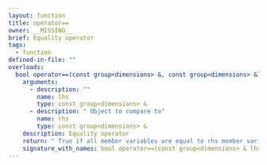 ```yaml
---
layout: function
title: operator==
owner: __MISSING__
brief: Equality operator
tags:
  - function
defined-in-file: ""
overloads:
  bool operator==(const group<dimensions> &, const group<dimensions> &):
    arguments:
      - description: ""
        name: lhs
        type: const group<dimensions> &
      - description: " Object to compare to"
        name: rhs
        type: const group<dimensions> &
    description: Equality operator
    return: " True if all member variables are equal to rhs member variables"
    signature_with_names: bool operator==(const group<dimensions> & lhs, const group<dimensions> & rhs)
---
```

